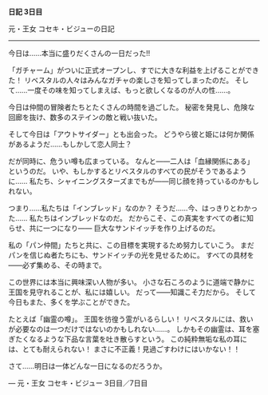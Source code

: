 <!-- title: ビジューの日記: 3日目 -->

**日記 3日目**

元・王女
コセキ・ビジューの日記

---

今日は……本当に盛りだくさんの一日だった!!

「ガチャーム」がついに正式オープンし、すでに大きな利益を上げることができた！
リベスタルの人々はみんなガチャの楽しさを知ってしまったのだ。
そして……一度その味を知ってしまえば、もっと欲しくなるのが人の性……。

今日は仲間の冒険者たちとたくさんの時間を過ごした。
秘密を発見し、危険な回廊を抜け、数多のステインの敵と戦い抜いた。

そして今日は「アウトサイダー」とも出会った。
どうやら彼と姫には何か関係があるようだ……もしかして恋人同士？

だが同時に、危うい噂も広まっている。
なんと――二人は「血縁関係にある」というのだ。
いや、もしかするとリベスタルのすべての民がそうであるように……
私たち、シャイニングスターズまでもが――同じ顔を持っているのかもしれない。

つまり……私たちは「インブレッド」なのか？
そうだ……今、はっきりとわかった……
私たちはインブレッドなのだ。
だからこそ、この真実をすべての者に知らせ、共に一つになり――
巨大なサンドイッチを作り上げるのだ。

私の「パン仲間」たちと共に、この目標を実現するため努力していこう。
まだパンを信じぬ者たちにも、サンドイッチの光を見せるために。
すべての具材を――必ず集める、その時まで。

この世界には本当に興味深い人物が多い。
小さな石ころのように道端で静かに王国を見守れることが、私には嬉しい。
だって――知識こそ力だから。
そして今日もまた、多くを学ぶことができた。

たとえば「幽霊の噂」。
王国を彷徨う霊がいるらしい！
リベスタルには、救いが必要なのは一つだけではないのかもしれない……。
しかもその幽霊は、耳を塞ぎたくなるような下品な言葉を吐き散らすという。
この純粋無垢な私の耳には、とても耐えられない！
まさに不正義！見過ごすわけにはいかない！！

さて……明日は一体どんな一日になるのだろうか。

― 元・王女
コセキ・ビジュー
3日目／7日目
